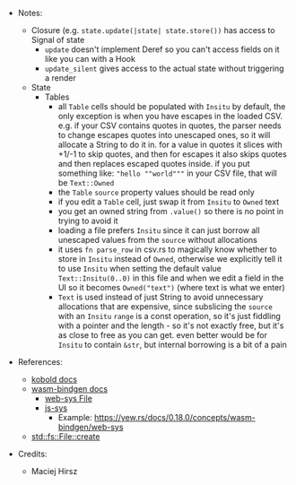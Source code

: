 * Notes:
    * Closure (e.g. `state.update(|state| state.store())` has access to Signal of state
        * `update` doesn't implement Deref so you can't access fields on it like you can with a Hook
        * `update_silent` gives access to the actual state without triggering a render
    * State
        * Tables
            * all `Table` cells should be populated with `Insitu` by default, the only exception is when you have escapes in the loaded CSV. e.g. if your CSV contains quotes in quotes, the parser needs to change escapes quotes into unescaped ones, so it will allocate a String to do it in. for a value in quotes it slices with +1/-1 to skip quotes, and then for escapes it also skips quotes and then replaces escaped quotes inside. if you put something like: `"hello ""world"""` in your CSV file, that will be `Text::Owned`
            * the `Table` `source` property values should be read only
            * if you edit a `Table` cell, just swap it from `Insitu` to `Owned` text
            * you get an owned string from `.value()` so there is no point in trying to avoid it
            * loading a file prefers `Insitu` since it can just borrow all unescaped values from the `source` without allocations
            * it uses `fn parse_row` in csv.rs to magically know whether to store in `Insitu` instead of `Owned`, otherwise we explicitly tell it to use `Insitu` when setting the default value `Text::Insitu(0..0)` in this file and when we edit a field in the UI so it becomes `Owned("text")` (where text is what we enter)
            * `Text` is used instead of just String to avoid unnecessary allocations that are expensive, since subslicing the `source` with an `Insitu` `range` is a const operation, so it's just fiddling with a pointer and the length - so it's not exactly free, but it's as close to free as you can get. even better would be for `Insitu` to contain `&str`, but internal borrowing is a bit of a pain

* References:
    * [kobold docs](https://docs.rs/kobold/latest/kobold/)
    * [wasm-bindgen docs](https://rustwasm.github.io/docs/wasm-bindgen/introduction.html)
        * [web-sys File](https://rustwasm.github.io/wasm-bindgen/api/web_sys/struct.File.html#)
        * [js-sys](https://docs.rs/js-sys/latest/js_sys)
            * Example: https://yew.rs/docs/0.18.0/concepts/wasm-bindgen/web-sys
    * [std::fs::File::create](https://doc.rust-lang.org/std/fs/struct.File.html#method.create)

* Credits:
    * Maciej Hirsz
